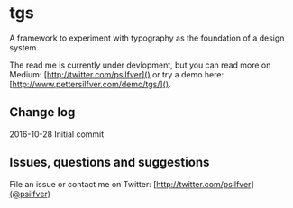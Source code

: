 # tgs

A framework to experiment with typography as the foundation of a design system.

The read me is currently under devlopment, but you can read more on Medium: [http://twitter.com/psilfver]() or try a demo here: [http://www.pettersilfver.com/demo/tgs/]().

## Change log

2016-10-28 Initial commit

## Issues, questions and suggestions

File an issue or contact me on Twitter: [http://twitter.com/psilfver](@psilfver)